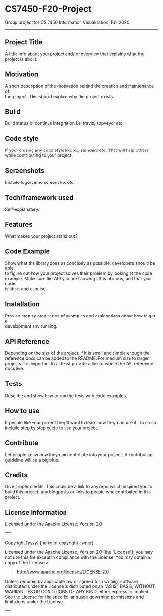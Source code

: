 # CS7450-F20-Project
Group project for CS 7450 Information Visualization, Fall 2020

---

## Project Title

A little info about your project and/ or overview that explains what the  
project is about.

## Motivation

A short description of the motivation behind the creation and maintenance of  
the project. This should explain why the project exists.

## Build

Build status of continus integration i.e. travis, appveyor etc.

## Code style

If you're using any code style like xo, standard etc. That will help others  
while contributing to your project.

## Screenshots

Include logo/demo screenshot etc.

## Tech/framework used

Self-explanatory.

## Features

What makes your project stand out?

## Code Example

Show what the library does as concisely as possible, developers should be able  
to figure out how your project solves their problem by looking at the code  
example. Make sure the API you are showing off is obvious, and that your code  
is short and concise.

## Installation

Provide step by step series of examples and explanations about how to get a  
development env running.

## API Reference

Depending on the size of the project, if it is small and simple enough the  
reference docs can be added to the README. For medium size to larger projects
it is important to at least provide a link to where the API reference docs live.

## Tests

Describe and show how to run the tests with code examples.

## How to use

If people like your project they’ll want to learn how they can use it. To do so
include step by step guide to use your project.

## Contribute

Let people know how they can contribute into your project. A contributing
guideline will be a big plus.

## Credits

Give proper credits. This could be a link to any repo which inspired you to
build this project, any blogposts or links to people who contrbuted in this
project.

## License Information

Licensed under the Apache License, Version 2.0

"""

Copyright [yyyy] [name of copyright owner]

Licensed under the Apache License, Version 2.0 (the "License");
you may not use this file except in compliance with the License.
You may obtain a copy of the License at

> http://www.apache.org/licenses/LICENSE-2.0

Unless required by applicable law or agreed to in writing, software
distributed under the License is distributed on an "AS IS" BASIS,
WITHOUT WARRANTIES OR CONDITIONS OF ANY KIND, either express or implied.
See the License for the specific language governing permissions and
limitations under the License.

"""
